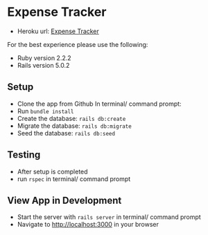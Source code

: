 # Expense Tracker
* Heroku url: [Expense Tracker](https://shielded-coast-21730.herokuapp.com/)

For the best experience please use the following:
* Ruby version 2.2.2
* Rails version 5.0.2

## Setup

* Clone the app from Github
In terminal/ command prompt:
* Run `bundle install`
* Create the database: `rails db:create`
* Migrate the database: `rails db:migrate`
* Seed the database: `rails db:seed`

## Testing
* After setup is completed
* run `rspec` in terminal/ command prompt

## View App in Development
* Start the server with `rails server` in terminal/ command prompt
* Navigate to [http://localhost:3000](http://localhost:3000) in your browser


